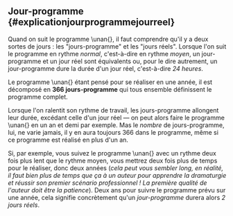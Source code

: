 ## Jour-programme {#explicationjourprogrammejourreel}


Quand on suit le programme \unan{}, il faut comprendre qu'il y a deux sortes de jours : les "jours-programme" et les "jours réels". Lorsque l'on suit le programme en rythme *normal*, c'est-à-dire en rythme *moyen*, un jour-programme et un jour réel sont équivalents ou, pour le dire autrement, un jour-programme dure la durée d'un jour réel, c'est-à-dire *24 heures*.

Le programme \unan{} étant pensé pour se réaliser en une année, il est décomposé en **366 jours-programme** qui tous ensemble définissent le programme complet.

Lorsque l'on ralentit son rythme de travail, les jours-programme allongent leur durée, excédant celle d'un jour réel — on peut alors faire le programme \unan{} en un an et demi par exemple. Mas le *nombre* de jours-programme, lui, ne varie jamais, il y en aura toujours 366 dans le programme, même si ce programme est réalisé en plus d'un an.

Si, par exemple, vous suivez le programme \unan{} avec un rythme deux fois plus lent que le rythme moyen, vous mettrez deux fois plus de temps pour le réaliser, donc deux années (*cela peut vous sembler long, en réalité, il faut bien plus de temps que ça à un auteur pour apprendre la dramaturgie et réussir son premier scénario professionnel ! La première qualité de l'auteur doit être *la patience**). Deux ans pour suivre le programme prévu sur une année, cela signifie concrètement qu'un *jour-programme* durera alors *2 jours réels*.
